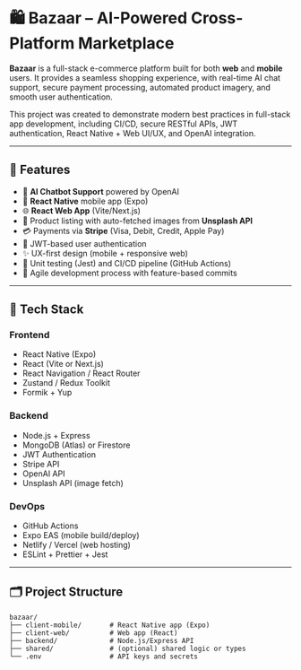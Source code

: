 # 🛍️ Bazaar – AI-Powered Cross-Platform Marketplace

**Bazaar** is a full-stack e-commerce platform built for both **web** and **mobile** users. It provides a seamless shopping experience, with real-time AI chat support, secure payment processing, automated product imagery, and smooth user authentication.

This project was created to demonstrate modern best practices in full-stack app development, including CI/CD, secure RESTful APIs, JWT authentication, React Native + Web UI/UX, and OpenAI integration.

---

## 🚀 Features

- 🧠 **AI Chatbot Support** powered by OpenAI
- 📱 **React Native** mobile app (Expo)
- 🌐 **React Web App** (Vite/Next.js)
- 🛒 Product listing with auto-fetched images from **Unsplash API**
- 💳 Payments via **Stripe** (Visa, Debit, Credit, Apple Pay)
- 🔐 JWT-based user authentication
- ✨ UX-first design (mobile + responsive web)
- 🧪 Unit testing (Jest) and CI/CD pipeline (GitHub Actions)
- 🔁 Agile development process with feature-based commits

---

## 🧰 Tech Stack

### Frontend
- React Native (Expo)
- React (Vite or Next.js)
- React Navigation / React Router
- Zustand / Redux Toolkit
- Formik + Yup

### Backend
- Node.js + Express
- MongoDB (Atlas) or Firestore
- JWT Authentication
- Stripe API
- OpenAI API
- Unsplash API (image fetch)

### DevOps
- GitHub Actions
- Expo EAS (mobile build/deploy)
- Netlify / Vercel (web hosting)
- ESLint + Prettier + Jest

---

## 🗂️ Project Structure

```plaintext
bazaar/
├── client-mobile/       # React Native app (Expo)
├── client-web/          # Web app (React)
├── backend/             # Node.js/Express API
├── shared/              # (optional) shared logic or types
└── .env                 # API keys and secrets
